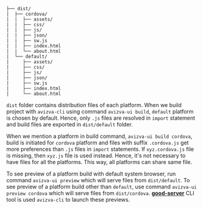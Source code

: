 ```
├── dist/
|  ├── cordova/
|  |  ├── assets/
|  |  ├── css/
|  |  ├── js/
|  |  ├── json/
|  |  ├── sw.js
|  |  ├── index.html
|  |  └── about.html
|  └── default/
|     ├── assets/
|     ├── css/
|     ├── js/
|     ├── json/
|     ├── sw.js
|     ├── index.html
|     └── about.html
```

`dist` folder contains distribution files of each platform. When we build project with `avizva-cli` using command `avizva-ui build`, `default` platform is chosen by default. Hence, only `.js` files are resolved in `import` statement and build files are exported in `dist/default` folder.

When we mention a platform in build command, `avizva-ui build cordova`, build is initiated for `cordova` platform and files with suffix `.cordova.js` get more preferences than `.js` files in `import` statements. If `xyz.cordova.js` file is missing, then `xyz.js` file is used instead. Hence, it's not necessary to have files for all the platforms. This way, all platforms can share same file.

To see preview of a platform build with default system browser, run command `avizva-ui preview` which will serve files from `dist/default`. To see preview of a platform build other than `default`, use command `avizva-ui preview cordova` which will serve files from `dist/cordova`. [**good-server**](https://gitlab.com/thatisuday/cli-good-server) CLI tool is used `avizva-cli` to launch these previews.
